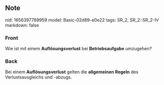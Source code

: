 ## Note
nid: 1656397789959
model: Basic-02d89-e0e22
tags: SR_2, SR_2::SR_2-IV
markdown: false

### Front
Wie ist mit einem <b>Auflösungsverlust</b> bei
<b>Betriebsaufgabe</b> umzugehen?

### Back
Bei einem <b>Auflösungsverlust</b> gelten die <b>allgemeinen
Regeln</b> des Verlustsausgleichs und -abzugs.
